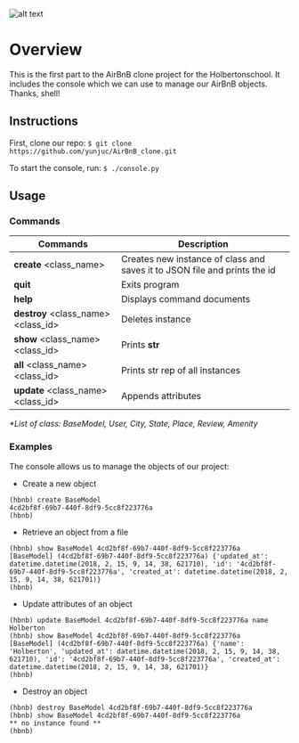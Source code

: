 ![alt text](https://news4c.com/wp-content/uploads/2017/11/Airbnb-Update.png)

# Overview

This is the first part to the AirBnB clone project for the Holbertonschool.
It includes the console which we can use to manage our AirBnB objects. Thanks, shell!

## Instructions

First, clone our repo:
`$ git clone https://github.com/yunjuc/AirBnB_clone.git`

To start the console, run:
`$ ./console.py`

## Usage

### Commands

Commands | Description 
---------|-------------
**create** <class_name>| Creates new instance of class and saves it to JSON file and prints the id 
**quit**| Exits program
**help**| Displays command documents
**destroy** <class_name> <class_id>| Deletes instance
**show** <class_name> <class_id> | Prints __str__
**all** <class_name> <class_id> | Prints str rep of all instances
**update** <class_name> <class_id> <key> <value> | Appends attributes

_*List of class: BaseModel, User, City, State, Place, Review, Amenity_

### Examples

The console allows us to manage the objects of our project:
* Create a new object
```
(hbnb) create BaseModel
4cd2bf8f-69b7-440f-8df9-5cc8f223776a
(hbnb)
```
* Retrieve an object from a file
```
(hbnb) show BaseModel 4cd2bf8f-69b7-440f-8df9-5cc8f223776a
[BaseModel] (4cd2bf8f-69b7-440f-8df9-5cc8f223776a) {'updated_at': datetime.datetime(2018, 2, 15, 9, 14, 38, 621710), 'id': '4cd2bf8f-69b7-440f-8df9-5cc8f223776a', 'created_at': datetime.datetime(2018, 2, 15, 9, 14, 38, 621701)}
(hbnb)
```
* Update attributes of an object
```
(hbnb) update BaseModel 4cd2bf8f-69b7-440f-8df9-5cc8f223776a name Holberton
(hbnb) show BaseModel 4cd2bf8f-69b7-440f-8df9-5cc8f223776a
[BaseModel] (4cd2bf8f-69b7-440f-8df9-5cc8f223776a) {'name': 'Holberton', 'updated_at': datetime.datetime(2018, 2, 15, 9, 14, 38, 621710), 'id': '4cd2bf8f-69b7-440f-8df9-5cc8f223776a', 'created_at': datetime.datetime(2018, 2, 15, 9, 14, 38, 621701)}
(hbnb)
```
* Destroy an object
```
(hbnb) destroy BaseModel 4cd2bf8f-69b7-440f-8df9-5cc8f223776a
(hbnb) show BaseModel 4cd2bf8f-69b7-440f-8df9-5cc8f223776a
** no instance found **
(hbnb)
```


